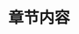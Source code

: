 <!--
 * @Author: your name
 * @Date: 2021-07-07 17:41:09
 * @LastEditTime: 2021-07-07 17:41:09
 * @LastEditors: Please set LastEditors
 * @Description: In User Settings Edit
 * @FilePath: \unpv1\src\README.md
-->
# 章节内容